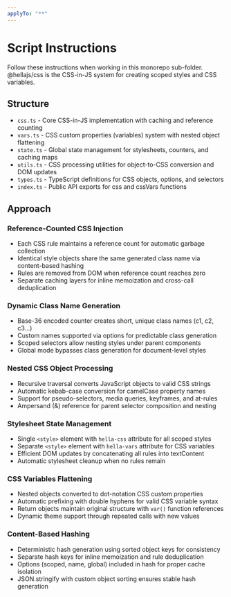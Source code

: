 ```yaml
---
applyTo: "**"
---
```


# Script Instructions

Follow these instructions when working in this monorepo sub-folder. @hellajs/css is the CSS-in-JS system for creating scoped styles and CSS variables.

## Structure
- `css.ts` - Core CSS-in-JS implementation with caching and reference counting
- `vars.ts` - CSS custom properties (variables) system with nested object flattening
- `state.ts` - Global state management for stylesheets, counters, and caching maps
- `utils.ts` - CSS processing utilities for object-to-CSS conversion and DOM updates
- `types.ts` - TypeScript definitions for CSS objects, options, and selectors
- `index.ts` - Public API exports for css and cssVars functions

## Approach

### Reference-Counted CSS Injection
- Each CSS rule maintains a reference count for automatic garbage collection
- Identical style objects share the same generated class name via content-based hashing
- Rules are removed from DOM when reference count reaches zero
- Separate caching layers for inline memoization and cross-call deduplication

### Dynamic Class Name Generation
- Base-36 encoded counter creates short, unique class names (c1, c2, c3...)
- Custom names supported via options for predictable class generation
- Scoped selectors allow nesting styles under parent components
- Global mode bypasses class generation for document-level styles

### Nested CSS Object Processing
- Recursive traversal converts JavaScript objects to valid CSS strings
- Automatic kebab-case conversion for camelCase property names
- Support for pseudo-selectors, media queries, keyframes, and at-rules
- Ampersand (&) reference for parent selector composition and nesting

### Stylesheet State Management
- Single `<style>` element with `hella-css` attribute for all scoped styles
- Separate `<style>` element with `hella-vars` attribute for CSS variables
- Efficient DOM updates by concatenating all rules into textContent
- Automatic stylesheet cleanup when no rules remain

### CSS Variables Flattening
- Nested objects converted to dot-notation CSS custom properties
- Automatic prefixing with double hyphens for valid CSS variable syntax
- Return objects maintain original structure with `var()` function references
- Dynamic theme support through repeated calls with new values

### Content-Based Hashing
- Deterministic hash generation using sorted object keys for consistency
- Separate hash keys for inline memoization and rule deduplication
- Options (scoped, name, global) included in hash for proper cache isolation
- JSON.stringify with custom object sorting ensures stable hash generation